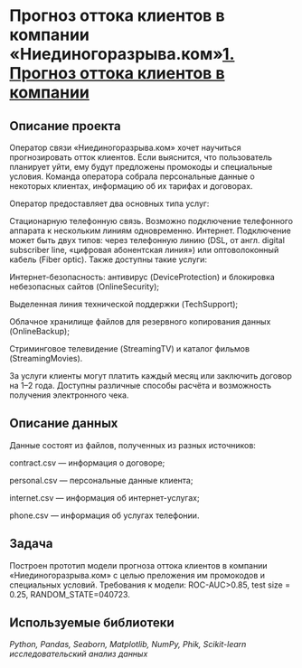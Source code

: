 # Прогноз оттока клиентов в компании «Ниединогоразрыва.ком»[1. Прогноз оттока клиентов в компании](https://github.com/AlxndrSklv/Yandex-Practicum/blob/0e52fbb884d1a0fd5a0cd16b2d01fbf4aaff710e/Clients_churn/Clients_churn.ipynb)

## Описание проекта

Оператор связи «Ниединогоразрыва.ком» хочет научиться прогнозировать отток клиентов. Если выяснится, что пользователь планирует уйти, ему будут предложены промокоды и специальные условия. Команда оператора собрала персональные данные о некоторых клиентах, информацию об их тарифах и договорах.

Оператор предоставляет два основных типа услуг:

Стационарную телефонную связь. Возможно подключение телефонного аппарата к нескольким линиям одновременно.
Интернет. Подключение может быть двух типов: через телефонную линию (DSL, от англ. digital subscriber line, «цифровая абонентская линия») или оптоволоконный кабель (Fiber optic).
Также доступны такие услуги:

Интернет-безопасность: антивирус (DeviceProtection) и блокировка небезопасных сайтов (OnlineSecurity);

Выделенная линия технической поддержки (TechSupport);

Облачное хранилище файлов для резервного копирования данных (OnlineBackup);

Стриминговое телевидение (StreamingTV) и каталог фильмов (StreamingMovies).

За услуги клиенты могут платить каждый месяц или заключить договор на 1–2 года. Доступны различные способы расчёта и возможность получения электронного чека.

## Описание данных

Данные состоят из файлов, полученных из разных источников:

contract.csv — информация о договоре;

personal.csv — персональные данные клиента;

internet.csv — информация об интернет-услугах;

phone.csv — информация об услугах телефонии.

## Задача

Построен прототип модели прогноза оттока клиентов в компании «Ниединогоразрыва.ком» с целью преложения им промокодов и специальных условий. Требования к модели: ROC-AUC>0.85, test size = 0.25, RANDOM_STATE=040723.

## Используемые библиотеки
*Python, Pandas, Seaborn, Matplotlib, NumPy, Phik, Scikit-learn исследовательский анализ данных*

